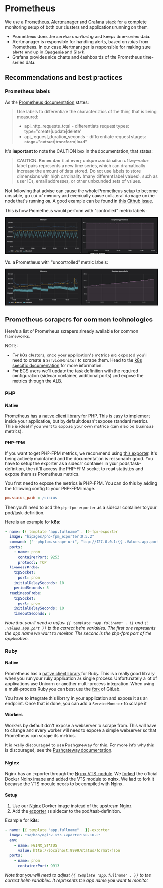 # Prometheus

We use a [Prometheus](https://prometheus.io/), [Alertmanager](https://prometheus.io/docs/alerting/alertmanager/) and [Grafana](https://grafana.com/) stack for a complete monitoring setup of both our clusters and applications running on them.

- Prometheus does the _service monitoring_ and keeps time-series data.
- Alertmanager is responsible for handling alerts, based on _rules_ from Prometheus. In our case Alertmanager is responsible for making sure alerts end up in [Opsgenie](https://www.opsgenie.com/) and Slack.
- Grafana provides nice charts and dashboards of the Prometheus time-series data.

## Recommendations and best practices

### Prometheus labels

As the [Prometheus documentation](https://prometheus.io/docs/practices/naming/#labels) states:

> Use labels to differentiate the characteristics of the thing that is being measured:
> - api_http_requests_total - differentiate request types: type="create|update|delete"
> - api_request_duration_seconds - differentiate request stages: stage="extract|transform|load"

It's **important** to note the CAUTION box in the documentation, that states:

> CAUTION: Remember that every unique combination of key-value label pairs represents a new time series, which can dramatically increase the amount of data stored. Do not use labels to store dimensions with high cardinality (many different label values), such as user IDs, email addresses, or other unbounded sets of values.

Not following that advise can cause the whole Prometheus setup to become unstable, go out of memory and eventually cause collateral damage on the node that's running on. A good example can be found in [this Github issue](https://github.com/prometheus/client_golang/issues/491).

This is how Prometheus would perform with "controlled" metric labels:

![prometheus-healthy](./images/prometheus-healthy.png)

Vs. a Prometheus with "uncontrolled" metric labels:

![prometheus-unhealthy](./images/prometheus-unhealthy.png)

## Prometheus scrapers for common technologies

Here's a list of Prometheus scrapers already available for common frameworks.

NOTE:

- For k8s clusters, once your application's metrics are exposed you'll need to create a `ServiceMonitor` to scrape them. Head to the [k8s specific documentation](../kubernetes/monitoring.md) for more information.
- For ECS users we'll update the task definition with the required configuration (sidecar container, additional ports) and expose the metrics through the ALB.

### PHP

#### Native

Prometheus has a [native client library](https://github.com/Jimdo/prometheus_client_php) for PHP. This is easy to implement inside your application, but by default doesn't expose standard metrics. This is ideal if you want to expose your own metrics (can also be business metrics).

#### PHP-FPM

If you want to get PHP-FPM metrics, we recommend using [this exporter](https://github.com/hipages/php-fpm_exporter). It's being actively maintained and the documentation is reasonably good. You have to setup the exporter as a sidecar container in your pods/task-definition, then it'll access the PHP-FPM socket to read statistics and expose them as Prometheus metrics.

You first need to expose the metrics in PHP-FPM. You can do this by adding the following config to your PHP-FPM image.

```ini
pm.status_path = /status
```

Then you'll need to add the `php-fpm-exporter` as a sidecar container to your pod/task-definition.

Here is an example for **k8s**:

```yaml
- name: {{ template "app.fullname" . }}-fpm-exporter
  image: "hipages/php-fpm_exporter:0.5.2"
  command: ["--phpfpm.scrape-uri", "tcp://127.0.0.1:{{ .Values.app.port }}/status"]
  ports:
    - name: prom
      containerPort: 9253
      protocol: TCP
  livenessProbe:
    tcpSocket:
      port: prom
    initialDelaySeconds: 10
    periodSeconds: 5
  readinessProbe:
    tcpSocket:
      port: prom
    initialDelaySeconds: 10
    timeoutSeconds: 5
```

*Note that you'll need to adjust `{{ template "app.fullname" . }}` and `{{ .Values.app.port }}` to the correct helm variables. The first one represents the app name we want to monitor. The second is the php-fpm port of the application.*

### Ruby

#### Native

Prometheus has a [native client library](https://github.com/prometheus/client_ruby) for Ruby. This is a really good library when you run your ruby application as single process. Unfortunately a lot of applications use Unicorn or another multi-process integration. When using a multi-process Ruby you can best use the [fork](https://gitlab.com/gitlab-org/prometheus-client-mmap) of GitLab.

You have to integrate this library in your application and expose it as an endpoint. Once that is done, you can add a `ServiceMonitor` to scrape it.

#### Workers

Workers by default don't expose a webserver to scrape from. This will have to change and every worker will need to expose a simple webserver so that Prometheus can scrape its metrics.

It is really discouraged to use Pushgateway for this. For more info why this is discouraged, see the [Pushgateway documentation](https://prometheus.io/docs/practices/pushing/#should-i-be-using-the-pushgateway).

### Nginx

Nginx has an exporter through the [Nginx VTS module](https://github.com/vozlt/nginx-module-vts). We [forked](https://github.com/skyscrapers/docker-images/tree/master/nginx) the official Docker Nginx image and added the VTS module to nginx. We had to fork it because the VTS module needs to be compiled with Nginx.

#### Setup

1. Use our [Nginx](https://hub.docker.com/r/skyscrapers/nginx/) Docker image instead of the upstream Nginx.
2. Add the [exporter](https://github.com/hnlq715/nginx-vts-exporter) as sidecar to the pod/task-definition.

Example for **k8s**:

```yaml
- name: {{ template "app.fullname" . }}-exporter
  image: "sophos/nginx-vts-exporter:v0.10.0"
  env:
    - name: NGINX_STATUS
      value: http://localhost:9999/status/format/json
  ports:
    - name: prom
      containerPort: 9913
```

*Note that you will need to adjust `{{ template "app.fullname" . }}` to the correct helm variables. It represents the app name you want to monitor.*
